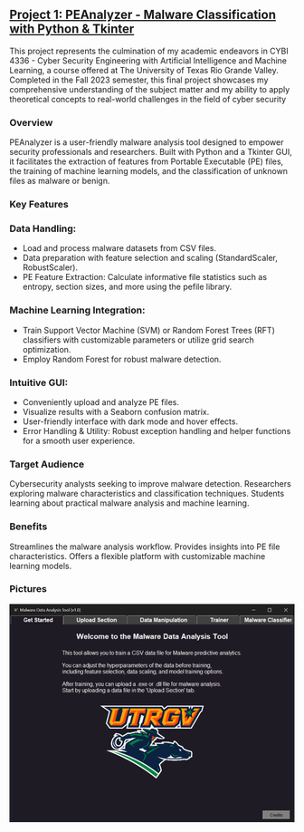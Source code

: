 ## [Project 1: PEAnalyzer - Malware Classification with Python & Tkinter](URL)

This project represents the culmination of my academic endeavors in CYBI 4336 - Cyber Security Engineering with Artificial Intelligence and Machine Learning, a course offered at The University of Texas Rio Grande Valley. Completed in the Fall 2023 semester, this final project showcases my comprehensive understanding of the subject matter and my ability to apply theoretical concepts to real-world challenges in the field of cyber security

### Overview

PEAnalyzer is a user-friendly malware analysis tool designed to empower security professionals and researchers.  Built with Python and a Tkinter GUI, it facilitates the extraction of features from Portable Executable (PE) files, the training of machine learning models, and the classification of unknown files as malware or benign.

### Key Features

### Data Handling:
* Load and process malware datasets from CSV files.
* Data preparation with feature selection and scaling (StandardScaler, RobustScaler).
* PE Feature Extraction: Calculate informative file statistics such as entropy, section sizes, and more using the pefile library.
  
### Machine Learning Integration:
* Train Support Vector Machine (SVM) or Random Forest Trees (RFT) classifiers with customizable parameters or utilize grid search optimization.
* Employ Random Forest for robust malware detection.
  
### Intuitive GUI:
* Conveniently upload and analyze PE files.
* Visualize results with a Seaborn confusion matrix.
* User-friendly interface with dark mode and hover effects.
* Error Handling & Utility: Robust exception handling and helper functions for a smooth user experience.
  
### Target Audience

Cybersecurity analysts seeking to improve malware detection.
Researchers exploring malware characteristics and classification techniques.
Students learning about practical malware analysis and machine learning.

### Benefits
Streamlines the malware analysis workflow.
Provides insights into PE file characteristics.
Offers a flexible platform with customizable machine learning models.

### Pictures
![](images/MalwareDataAnalysisTool/Picture1.png)
